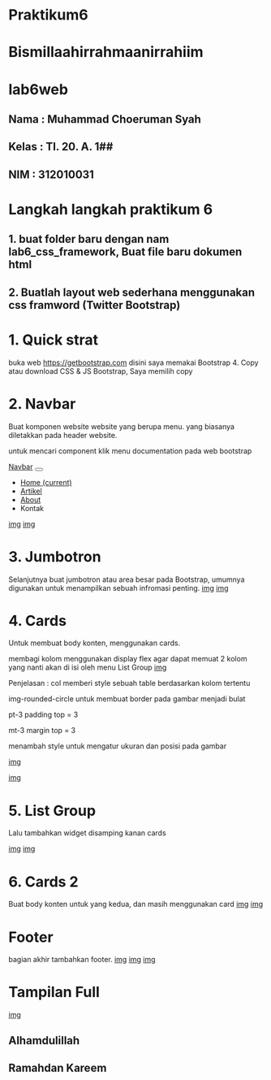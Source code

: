# Praktikum6
# Bismillaahirrahmaanirrahiim

# lab6web

## Nama : Muhammad Choeruman Syah ##
## Kelas : TI. 20. A. 1##
## NIM : 312010031 ##

# Langkah langkah praktikum 6

## 1. buat folder baru dengan nam lab6_css_framework, Buat file baru dokumen html
<!DOCTYPE html>
<html lang="en">
<head>
    <meta charset="UTF-8">
    <meta name="viewport" content="width=device-width, initial-scale=1.0">
    <title>lab6_css_framework</title>
    <link rel="stylesheet" href="https:cdn.jsdelivr.net/npm/bootstrap@4.6.1/dist/css/bootstrap.min.css" integrity="sha384-zCbKRCUGaJDkqS1kPbPd7TveP5iyJE0EjAuZQTgFLD2ylzuqKfdKlfG/eSrtxUkn" crossorigin="anonymous">
</head>
<body>
    
</body>
</html>

## 2. Buatlah layout web sederhana menggunakan css framword (Twitter Bootstrap)

# 1. Quick strat
buka web https://getbootstrap.com disini saya memakai Bootstrap 4. Copy atau download CSS & JS Bootstrap, Saya memilih copy
<!DOCTYPE html>
<html lang="en">
<head>
    <meta charset="UTF-8">
    <meta name="viewport" content="width=device-width, initial-scale=1.0">
    <title>lab6_css_framework</title>
    <link rel="stylesheet" href="https:cdn.jsdelivr.net/npm/bootstrap@4.6.1/dist/css/bootstrap.min.css" integrity="sha384-zCbKRCUGaJDkqS1kPbPd7TveP5iyJE0EjAuZQTgFLD2ylzuqKfdKlfG/eSrtxUkn" crossorigin="anonymous">
</head>
<body>
    <script src="https://cdn.jsdelivr.net/npm/jquery@3.5.1/dist/jquery.slim.min.js" integrity="sha384-DfXdz2htPH01sSSs5nCTpuj/zy4C+OGpamoFVy38MVBnE+IbbVYUew+OrCXaRkfj" crossorigin="anonymous"></script>
    <script src="https://cdn.jsdelivr.net/npm/bootstrap@4.6.1/dist/js/bootstrap.bundle.min.js" integrity="sha384-fQybjgWLrvvRgtW6bF1B7jaZrFsaBXjsOMm/tB9LTS58ONXgqbR9W8oWht/amnpF" crossorigin="anonymous"></script>
    
    
</body>
</html>

# 2. Navbar
Buat komponen website website yang berupa menu. yang biasanya diletakkan pada header website.

untuk mencari component klik menu documentation pada web bootstrap
<nav class="navbar navbar-expand-lg navbar-dark bg-primary">
        <a class="navbar-brand" href="#">Navbar</a>
        <button class="navbar-toggler" type="button" data-toggle="collapse" data-target="#navbarNav" aria-controls="navbarNav" aria-expanded="false" aria-label="Toggle navigation">
            <span class="navbar-toggler-icon"></span>
        </button>
        <div class="collapse navbar-collapse" id="navbarNav">
            <ul class="navbar-nav">
                <li class="nav-item active">
                    <a class="nav-link" href="#">Home <span class="sr-only">(current)</span></a>
                  </li>
                  <li class="nav-item">
                    <a class="nav-link" href="#">Artikel</a>
                  </li>
                  <li class="nav-item">
                    <a class="nav-link" href="#">About</a>
                  </li>
                  <li class="nav-item">
                    <a class="nav-link">Kontak</a>
                </li>
            </ul>
        </div>
    </nav>

[img](gambarlab6/gambarlab6.2.png)
[img](gambarlab6/gambarlab6.1.png)



# 3. Jumbotron
Selanjutnya buat jumbotron atau area besar pada Bootstrap, umumnya digunakan untuk menampilkan sebuah infromasi penting.
[img](gambarlab6/gambarlab6.3.png)
[img](gambarlab6/gambarlab6.4.png)

# 4. Cards
Untuk membuat body konten, menggunakan cards.

membagi kolom menggunakan display flex agar dapat memuat 2 kolom yang nanti akan di isi oleh menu List Group
[img](gambarlab6/gambarlab6.6.png)

Penjelasan :
col memberi style sebuah table berdasarkan kolom tertentu

img-rounded-circle untuk membuat border pada gambar menjadi bulat

pt-3 padding top = 3

mt-3 margin top = 3

menambah style untuk mengatur ukuran dan posisi pada gambar

[img](gambarlab6/gambarlab6.5.png)

[img](gambarlab6/gambarlab6.7.png)

# 5. List Group
Lalu tambahkan widget disamping kanan cards

[img](gambarlab6/gambarlab6.9.png)
[img](gambarlab6/gambarlab6.8.png)

# 6. Cards 2
Buat body konten untuk yang kedua, dan masih menggunakan card
[img](gambarlab6/gambarlab6.10.png)
[img](gambarlab6/gambarlab6.11.png)

# Footer
bagian akhir tambahkan footer.
[img](gambarlab6/gambarlab6.12.png)
[img](gambarlab6/gambarlab6.13.png)
[img](gambarlab6/gambarlab6.14.png)

# Tampilan Full
[img](gambarlab6/gambarlab6.15.png)

## Alhamdulillah
## Ramahdan Kareem






